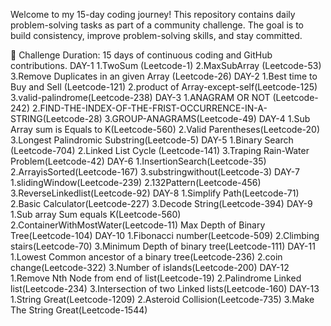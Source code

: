 Welcome to my 15-day coding journey! This repository contains daily problem-solving tasks as part of a community challenge. The goal is to build consistency, improve problem-solving skills, and stay committed.

📅 Challenge Duration:
15 days of continuous coding and GitHub contributions.
DAY-1
1.TwoSum (Leetcode-1)
2.MaxSubArray (Leetcode-53)
3.Remove Duplicates in an given Array (Leetcode-26)
DAY-2
1.Best time to Buy and Sell (Leetcode-121)
2.product of Array-except-self(Leetcode-125)
3.valid-palindrome(Leetcode-238)
DAY-3
1.ANAGRAM OR NOT (Leetcode-242)
2.FIND-THE-INDEX-OF-THE-FRIST-OCCURRENCE-IN-A-STRING(Leetcode-28)
3.GROUP-ANAGRAMS(Leetcode-49)
DAY-4
1.Sub Array sum is Equals to K(Leetcode-560)
2.Valid Parentheses(Leetcode-20)
3.Longest Palindromic Substring(Leetcode-5)
DAY-5
1.Binary Search (Leetcode-704)
2.Linked List Cycle (Leetcode-141)
3.Traping Rain-Water Problem(Leetcode-42)
DAY-6
1.InsertionSearch(Leetcode-35)
2.ArrayisSorted(Leetcode-167)
3.substringwithout(Leetcode-3)
DAY-7
1.slidingWindow(Leetcode-239)
2.132Pattern(Leetcode-456)
3.ReverseLinkedlist(Leetcode-92)
DAY-8
1.Simplify Path(Leetcode-71)
2.Basic Calculator(Leetcode-227)
3.Decode String(Leetcode-394)
DAY-9
1.Sub array Sum equals K(Leetcode-560)
2.ContainerWithMostWater(Leetcode-11)
Max Depth of Binary Tree(Leetcode-104)
DAY-10
1.Fibonacci number(Leetcode-509)
2.Climbing stairs(Leetcode-70)
3.Minimum Depth of binary tree(Leetcode-111)
DAY-11
1.Lowest Common ancestor of a binary tree(Leetcode-236)
2.coin change(Leetcode-322)
3.Number of islands(Leetcode-200)
DAY-12
1.Remove Nth Node from end of list(Leetcode-19)
2.Palindrome Linked list(Leetcode-234)
3.Intersection of two Linked lists(Leetcode-160)
DAY-13
1.String Great(Leetcode-1209)
2.Asteroid Collision(Leetcode-735)
3.Make The String Great(Leetcode-1544)
